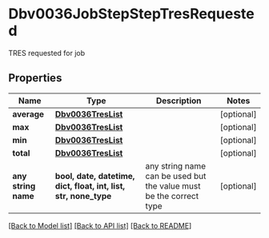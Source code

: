 # Dbv0036JobStepStepTresRequested

TRES requested for job

## Properties
Name | Type | Description | Notes
------------ | ------------- | ------------- | -------------
**average** | [**Dbv0036TresList**](Dbv0036TresList.md) |  | [optional] 
**max** | [**Dbv0036TresList**](Dbv0036TresList.md) |  | [optional] 
**min** | [**Dbv0036TresList**](Dbv0036TresList.md) |  | [optional] 
**total** | [**Dbv0036TresList**](Dbv0036TresList.md) |  | [optional] 
**any string name** | **bool, date, datetime, dict, float, int, list, str, none_type** | any string name can be used but the value must be the correct type | [optional]

[[Back to Model list]](../README.md#documentation-for-models) [[Back to API list]](../README.md#documentation-for-api-endpoints) [[Back to README]](../README.md)


